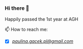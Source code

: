 ### Hi there 👋

Happily passed the 1st year at AGH 

📫 How to reach me: 

- [x] *paulina.gacek.pl@gmail.com*
